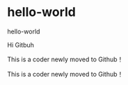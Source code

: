 # hello-world
hello-world

Hi Gitbuh

This is a coder newly moved to Github！

This is a coder newly moved to Github！


